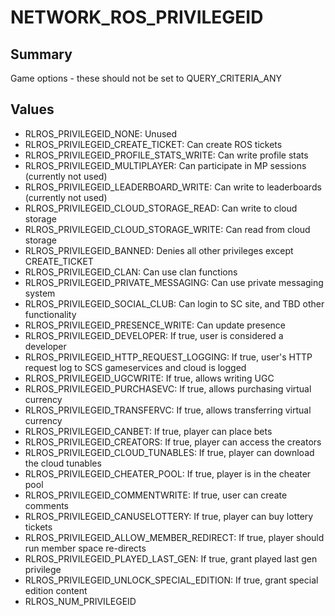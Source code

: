 # NETWORK_ROS_PRIVILEGEID

## Summary
Game options - these should not be set to QUERY_CRITERIA_ANY

## Values
* RLROS_PRIVILEGEID_NONE: Unused
* RLROS_PRIVILEGEID_CREATE_TICKET: Can create ROS tickets
* RLROS_PRIVILEGEID_PROFILE_STATS_WRITE: Can write profile stats
* RLROS_PRIVILEGEID_MULTIPLAYER: Can participate in MP sessions (currently not used)
* RLROS_PRIVILEGEID_LEADERBOARD_WRITE: Can write to leaderboards (currently not used)
* RLROS_PRIVILEGEID_CLOUD_STORAGE_READ: Can write to cloud storage
* RLROS_PRIVILEGEID_CLOUD_STORAGE_WRITE: Can read from cloud storage
* RLROS_PRIVILEGEID_BANNED: Denies all other privileges except CREATE_TICKET
* RLROS_PRIVILEGEID_CLAN: Can use clan functions
* RLROS_PRIVILEGEID_PRIVATE_MESSAGING: Can use private messaging system
* RLROS_PRIVILEGEID_SOCIAL_CLUB: Can login to SC site, and TBD other functionality
* RLROS_PRIVILEGEID_PRESENCE_WRITE: Can update presence
* RLROS_PRIVILEGEID_DEVELOPER: If true, user is considered a developer
* RLROS_PRIVILEGEID_HTTP_REQUEST_LOGGING: If true, user's HTTP request log to SCS gameservices and cloud is logged
* RLROS_PRIVILEGEID_UGCWRITE: If true, allows writing UGC
* RLROS_PRIVILEGEID_PURCHASEVC: If true, allows purchasing virtual currency
* RLROS_PRIVILEGEID_TRANSFERVC: If true, allows transferring virtual currency
* RLROS_PRIVILEGEID_CANBET: If true, player can place bets
* RLROS_PRIVILEGEID_CREATORS: If true, player can access the creators
* RLROS_PRIVILEGEID_CLOUD_TUNABLES: If true, player can download the cloud tunables
* RLROS_PRIVILEGEID_CHEATER_POOL: If true, player is in the cheater pool
* RLROS_PRIVILEGEID_COMMENTWRITE: If true, user can create comments
* RLROS_PRIVILEGEID_CANUSELOTTERY: If true, player can buy lottery tickets
* RLROS_PRIVILEGEID_ALLOW_MEMBER_REDIRECT: If true, player should run member space re-directs
* RLROS_PRIVILEGEID_PLAYED_LAST_GEN: If true, grant played last gen privilege
* RLROS_PRIVILEGEID_UNLOCK_SPECIAL_EDITION: If true, grant special edition content
* RLROS_NUM_PRIVILEGEID